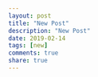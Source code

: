 ```yaml
---
layout: post
title: "New Post"
description: "New Post"
date: 2019-02-14
tags: [new]
comments: true
share: true
---
```


